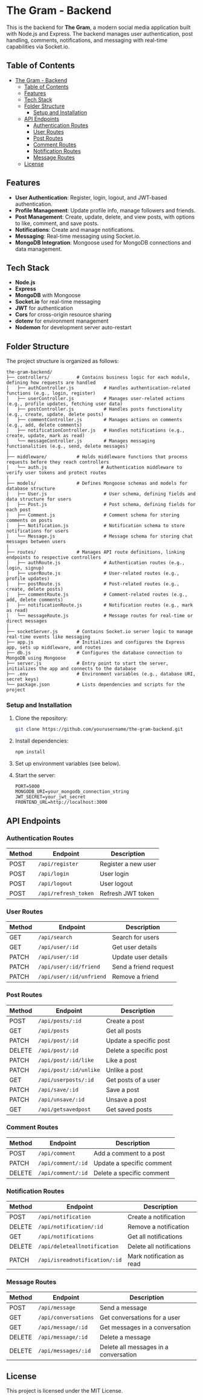 # The Gram - Backend

This is the backend for **The Gram**, a modern social media application built with Node.js and Express. The backend manages user authentication, post handling, comments, notifications, and messaging with real-time capabilities via Socket.io.

## Table of Contents
- [The Gram - Backend](#the-gram---backend)
  - [Table of Contents](#table-of-contents)
  - [Features](#features)
  - [Tech Stack](#tech-stack)
  - [Folder Structure](#folder-structure)
    - [Setup and Installation](#setup-and-installation)
  - [API Endpoints](#api-endpoints)
    - [Authentication Routes](#authentication-routes)
    - [User Routes](#user-routes)
    - [Post Routes](#post-routes)
    - [Comment Routes](#comment-routes)
    - [Notification Routes](#notification-routes)
    - [Message Routes](#message-routes)
  - [License](#license)

## Features

- **User Authentication**: Register, login, logout, and JWT-based authentication.
- **Profile Management**: Update profile info, manage followers and friends.
- **Post Management**: Create, update, delete, and view posts, with options to like, comment, and save posts.
- **Notifications**: Create and manage notifications.
- **Messaging**: Real-time messaging using Socket.io.
- **MongoDB Integration**: Mongoose used for MongoDB connections and data management.

## Tech Stack

- **Node.js**
- **Express**
- **MongoDB** with Mongoose
- **Socket.io** for real-time messaging
- **JWT** for authentication
- **Cors** for cross-origin resource sharing
- **dotenv** for environment management
- **Nodemon** for development server auto-restart

## Folder Structure

The project structure is organized as follows:

```plaintext
the-gram-backend/
├── controllers/          # Contains business logic for each module, defining how requests are handled
│   ├── authController.js           # Handles authentication-related functions (e.g., login, register)
│   ├── userController.js           # Manages user-related actions (e.g., profile updates, fetching user data)
│   ├── postController.js           # Handles posts functionality (e.g., create, update, delete posts)
│   ├── commentController.js        # Manages actions on comments (e.g., add, delete comments)
│   ├── notificationController.js   # Handles notifications (e.g., create, update, mark as read)
│   └── messageController.js        # Manages messaging functionalities (e.g., send, delete messages)
│
├── middleware/           # Holds middleware functions that process requests before they reach controllers
│   └── auth.js                    # Authentication middleware to verify user tokens and protect routes
│
├── models/               # Defines Mongoose schemas and models for database structure
│   ├── User.js                     # User schema, defining fields and data structure for users
│   ├── Post.js                     # Post schema, defining fields for each post
│   ├── Comment.js                  # Comment schema for storing comments on posts
│   ├── Notification.js             # Notification schema to store notifications for users
│   └── Message.js                  # Message schema for storing chat messages between users
│
├── routes/               # Manages API route definitions, linking endpoints to respective controllers
│   ├── authRoute.js                # Authentication routes (e.g., login, signup)
│   ├── userRoute.js                # User-related routes (e.g., profile updates)
│   ├── postRoute.js                # Post-related routes (e.g., create, delete posts)
│   ├── commentRoute.js             # Comment-related routes (e.g., add, delete comments)
│   ├── notificationRoute.js        # Notification routes (e.g., mark as read)
│   └── messageRoute.js             # Message routes for real-time or direct messages
│
├── socketServer.js       # Contains Socket.io server logic to manage real-time events like messaging
├── app.js                # Initializes and configures the Express app, sets up middleware, and routes
├── db.js                 # Configures the database connection to MongoDB using Mongoose
├── server.js             # Entry point to start the server, initializes the app and connects to the database
├── .env                  # Environment variables (e.g., database URI, secret keys)
└── package.json          # Lists dependencies and scripts for the project
```

### Setup and Installation
1. Clone the repository:

    ```bash
    git clone https://github.com/yourusername/the-gram-backend.git
    ```
2. Install dependencies:
   ```bash
   npm install
   ```

3. Set up environment variables (see below).

4. Start the server:


    ```plaintext
    PORT=5000
    MONGODB_URI=your_mongodb_connection_string
    JWT_SECRET=your_jwt_secret
    FRONTEND_URL=http://localhost:3000
    ```

## API Endpoints

### Authentication Routes

| Method | Endpoint               | Description             |
|--------|------------------------|-------------------------|
| POST   | `/api/register`        | Register a new user     |
| POST   | `/api/login`           | User login              |
| POST   | `/api/logout`          | User logout             |
| POST   | `/api/refresh_token`   | Refresh JWT token       |

### User Routes

| Method | Endpoint               | Description                       |
|--------|------------------------|-----------------------------------|
| GET    | `/api/search`          | Search for users                 |
| GET    | `/api/user/:id`        | Get user details                 |
| PATCH  | `/api/user/:id`        | Update user details              |
| PATCH  | `/api/user/:id/friend` | Send a friend request            |
| PATCH  | `/api/user/:id/unfriend`| Remove a friend                 |

### Post Routes

| Method | Endpoint               | Description                     |
|--------|------------------------|---------------------------------|
| POST   | `/api/posts/:id`       | Create a post                   |
| GET    | `/api/posts`           | Get all posts                   |
| PATCH  | `/api/post/:id`        | Update a specific post          |
| DELETE | `/api/post/:id`        | Delete a specific post          |
| PATCH  | `/api/post/:id/like`   | Like a post                     |
| PATCH  | `/api/post/:id/unlike` | Unlike a post                   |
| GET    | `/api/userposts/:id`   | Get posts of a user            |
| PATCH  | `/api/save/:id`        | Save a post                     |
| PATCH  | `/api/unsave/:id`      | Unsave a post                   |
| GET    | `/api/getsavedpost`    | Get saved posts                 |

### Comment Routes

| Method | Endpoint               | Description                        |
|--------|------------------------|------------------------------------|
| POST   | `/api/comment`         | Add a comment to a post           |
| PATCH  | `/api/comment/:id`     | Update a specific comment         |
| DELETE | `/api/comment/:id`     | Delete a specific comment         |

### Notification Routes

| Method | Endpoint               | Description                          |
|--------|------------------------|--------------------------------------|
| POST   | `/api/notification`     | Create a notification                |
| DELETE | `/api/notification/:id` | Remove a notification                |
| GET    | `/api/notifications`    | Get all notifications                |
| DELETE | `/api/deleteallnotification` | Delete all notifications       |
| PATCH  | `/api/isreadnotification/:id` | Mark notification as read      |

### Message Routes

| Method | Endpoint               | Description                          |
|--------|------------------------|--------------------------------------|
| POST   | `/api/message`         | Send a message                      |
| GET    | `/api/conversations`   | Get conversations for a user        |
| GET    | `/api/message/:id`     | Get messages in a conversation      |
| DELETE | `/api/message/:id`     | Delete a message                    |
| DELETE | `/api/messages/:id`    | Delete all messages in a conversation |

## License

This project is licensed under the MIT License.
